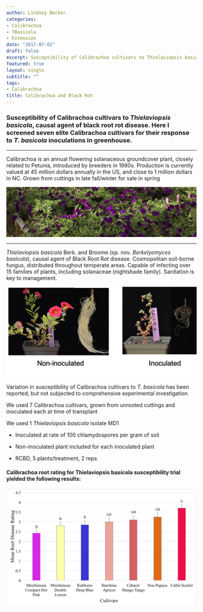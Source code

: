 ```yaml
---
author: Lindsey Becker
categories:
- Calibrachoa
- TBasicola
- Extension
date: "2017-07-02"
draft: false
excerpt: Susceptibility of Calibrachoa cultivars to Thielaviopsis basicola, causal agent of black root rot disease. Here I screened seven elite Calibrachoa cultivars for their response to T. basicola inoculations in greenhouse. 
featured: true
layout: single
subtitle: ""
tags:
- Calibrachoa
title: Calibrachoa and Black Rot
---
```


### Susceptibility of Calibrachoa cultivars to *Thielaviopsis basicola*, causal agent of black root rot disease. Here I screened seven elite Calibrachoa cultivars for their response to *T. basicola* inoculations in greenhouse.

------------------------------------------------------------------------

Calibrachoa is an annual flowering solanaceous groundcover plant, closely related to Petunia, introduced by breeders in 1990s. Production is currently valued at 45 million dollars annually in the US, and close to 1 million dollars in NC. Grown from cuttings in late fall/winter for sale in spring

![Calibrachoa](calibrachoa.png)

------------------------------------------------------------------------

*Thielaviopsis basicola* Berk. and Broome (sp. nov. *Berkelyomyces basicola*), causal agent of Black Root Rot disease. Cosmopolitan soil-borne fungus, distributed throughout temperate areas. Capable of infecting over 15 families of plants, including solanaceae (nightshade family). Sanitation is key to management.

![BlackRot](blackrot.png)

Variation in susceptibility of Calibrachoa cultivars to *T. basicola* has been reported, but not subjected to comprehensive experimental investigation.

We used 7 Calibrachoa cultivars, grown from unrooted cuttings and inoculated each at time of transplant

We used 1 *Thielaviopsis basicola* isolate MD1

-   Inoculated at rate of 100 chlamydospores per gram of soil

-   Non-inoculated plant included for each inoculated plant

-   RCBD, 5 plants/treatment, 2 reps

#### **Calibrachoa root rating for Thielaviopsis basicola susceptibility trial yielded the following results:**

![Isolates that share letters are not significantly different for Tukey\'s HSD test](result.png)

